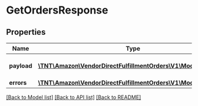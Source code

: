 # GetOrdersResponse

## Properties
Name | Type | Description | Notes
------------ | ------------- | ------------- | -------------
**payload** | [**\TNT\Amazon\VendorDirectFulfillmentOrders\V1\Model\OrderList**](OrderList.md) | A list of purchase orders. | [optional] 
**errors** | [**\TNT\Amazon\VendorDirectFulfillmentOrders\V1\Model\ErrorList**](ErrorList.md) |  | [optional] 

[[Back to Model list]](../README.md#documentation-for-models) [[Back to API list]](../README.md#documentation-for-api-endpoints) [[Back to README]](../README.md)


